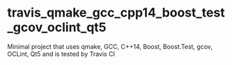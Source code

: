 # travis_qmake_gcc_cpp14_boost_test_gcov_oclint_qt5
Minimal project that uses qmake, GCC, C++14, Boost, Boost.Test, gcov, OCLint, Qt5 and is tested by Travis CI
